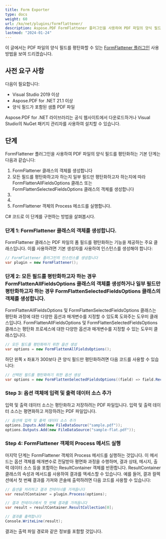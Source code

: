 ```yaml
---
title: Form Exporter
type: docs
weight: 60
url: /ko/net/plugins/formflattener/
description: Aspose.PDF FormFlattener 플러그인을 사용하여 PDF 파일의 양식 필드를 평탄화하는 방법
lastmod: "2024-01-24"
---
```


이 글에서는 PDF 파일의 양식 필드를 평탄화할 수 있는 [FormFlattener 플러그인](https://products.aspose.org/pdf/net/form-flattener/) 사용 방법을 보여 드리겠습니다.

## 사전 요구 사항

다음이 필요합니다:

* Visual Studio 2019 이상
* Aspose.PDF for .NET 21.1 이상
* 양식 필드가 포함된 샘플 PDF 파일

Aspose.PDF for .NET 라이브러리는 공식 웹사이트에서 다운로드하거나 Visual Studio의 NuGet 패키지 관리자를 사용하여 설치할 수 있습니다.

## 단계

FormFlattener 플러그인을 사용하여 PDF 파일의 양식 필드를 평탄화하는 기본 단계는 다음과 같습니다:

1. FormFlattener 클래스의 객체를 생성합니다
1. 모든 필드를 평탄화하고자 하는지 일부 필드만 평탄화하고자 하는지에 따라 FormFlattenAllFieldsOptions 클래스 또는 FormFlattenSelectedFieldsOptions 클래스의 객체를 생성합니다
1.
1.
1. FormFlattener 객체의 Process 메소드를 실행합니다.

C# 코드로 이 단계를 구현하는 방법을 살펴봅시다.

### 단계 1: FormFlattener 클래스의 객체를 생성합니다.

FormFlattener 클래스는 PDF 파일의 폼 필드를 평탄화하는 기능을 제공하는 주요 클래스입니다. 이를 사용하려면 기본 생성자를 사용하여 인스턴스를 생성해야 합니다:

```cs
// FormFlattener 플러그인의 인스턴스를 생성합니다
var plugin = new FormFlattener();
```

### 단계 2: 모든 필드를 평탄화하고자 하는 경우 FormFlattenAllFieldsOptions 클래스의 객체를 생성하거나 일부 필드만 평탄화하고자 하는 경우 FormFlattenSelectedFieldsOptions 클래스의 객체를 생성합니다.

FormFlattenAllFieldsOptions 및 FormFlattenSelectedFieldsOptions 클래스는 평탄화 과정에 대한 다양한 옵션과 매개변수를 지정할 수 있도록 도와주는 도우미 클래스입니다.
FormFlattenAllFieldsOptions 및 FormFlattenSelectedFieldsOptions 클래스는 평탄화 프로세스에 대한 다양한 옵션과 매개변수를 지정할 수 있는 도우미 클래스입니다.

```cs
// 모든 필드를 평탄화하기 위한 옵션 생성
var options = new FormFlattenAllFieldsOptions();
```

하단 왼쪽 x 좌표가 300보다 큰 양식 필드만 평탄화하려면 다음 코드를 사용할 수 있습니다:

```cs
// 선택된 필드를 평탄화하기 위한 옵션 생성
var options = new FormFlattenSelectedFieldsOptions((field) => field.Rect.LLX > 300);
```

### Step 3: 옵션 객체에 입력 및 출력 데이터 소스 추가

입력 및 출력 데이터 소스는 평탄화하고 저장하려는 PDF 파일입니다.
입력 및 출력 데이터 소스는 평면화하고 저장하려는 PDF 파일입니다.

```cs
// 옵션에 입력 및 출력 데이터 소스 추가
options.Inputs.Add(new FileDataSource("sample.pdf"));
options.Outputs.Add(new FileDataSource("sample-flat.pdf"));
```

### Step 4: FormFlattener 객체의 Process 메서드 실행

마지막 단계는 FormFlattener 객체의 Process 메서드를 실행하는 것입니다. 이 메서드는 옵션 객체를 매개변수로 전달받아 평면화 과정을 수행하며, 결과 상태, 메시지, 출력 데이터 소스 등을 포함하는 ResultContainer 객체를 반환합니다. ResultContainer 클래스의 속성과 메서드를 사용하여 결과를 액세스할 수 있습니다. 예를 들어, 결과 컬렉션에서 첫 번째 결과를 가져와 콘솔에 출력하려면 다음 코드를 사용할 수 있습니다:

```cs
// 옵션을 처리하고 결과 컨테이너를 가져옵니다
var resultContainer = plugin.Process(options);

// 결과 컨테이너에서 첫 번째 결과를 가져옵니다
var result = resultContainer.ResultCollection[0];

// 결과를 출력합니다
Console.WriteLine(result);
```
결과는 출력 파일 경로와 같은 정보를 포함할 것입니다.
